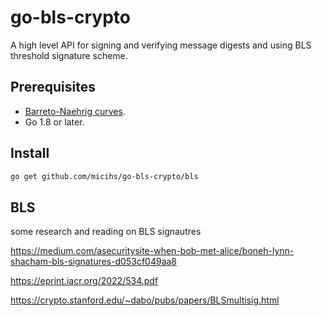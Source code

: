 # go-bls-crypto
A high level API for signing and verifying message digests and using BLS threshold signature scheme.

## Prerequisites

* [Barreto-Naehrig curves](https://github.com/dfinity/bn).
* Go 1.8 or later.

## Install

```sh
go get github.com/micihs/go-bls-crypto/bls
```

## BLS

some research and reading on BLS signautres

https://medium.com/asecuritysite-when-bob-met-alice/boneh-lynn-shacham-bls-signatures-d053cf049aa8

https://eprint.iacr.org/2022/534.pdf

https://crypto.stanford.edu/~dabo/pubs/papers/BLSmultisig.html
